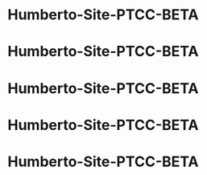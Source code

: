 # Humberto-Site-PTCC-BETA
# Humberto-Site-PTCC-BETA
# Humberto-Site-PTCC-BETA
# Humberto-Site-PTCC-BETA
# Humberto-Site-PTCC-BETA
